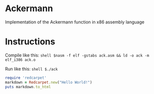 # Ackermann
Implementation of the Ackermann function in x86 assembly language


# Instructions
Compile like this:
     ```shell
     $nasm -f elf -gstabs ack.asm && ld -o ack -m elf_i386 ack.o
     ```

Run like this:
     ```shell
     $./ack
     ```

```ruby
require 'redcarpet'
markdown = Redcarpet.new("Hello World!")
puts markdown.to_html
```
